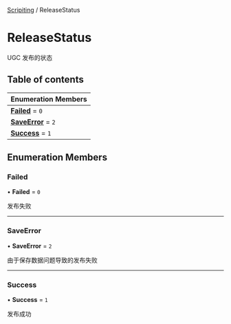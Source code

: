 [Scripiting](../groups/Scripiting.Scripiting.md) / ReleaseStatus

# ReleaseStatus <Badge type="tip" text="Enumeration" /> <Score text="ReleaseStatus" />

UGC 发布的状态

## Table of contents

| Enumeration Members |
| :-----|
| **[Failed](MobileEditor.ReleaseStatus.md#failed)** = ``0`` <br> |
| **[SaveError](MobileEditor.ReleaseStatus.md#saveerror)** = ``2`` <br> |
| **[Success](MobileEditor.ReleaseStatus.md#success)** = ``1`` <br> |

## Enumeration Members

### Failed <Score text="Failed" /> 

• **Failed** = ``0``

发布失败

___

### SaveError <Score text="SaveError" /> 

• **SaveError** = ``2``

由于保存数据问题导致的发布失败

___

### Success <Score text="Success" /> 

• **Success** = ``1``

发布成功
